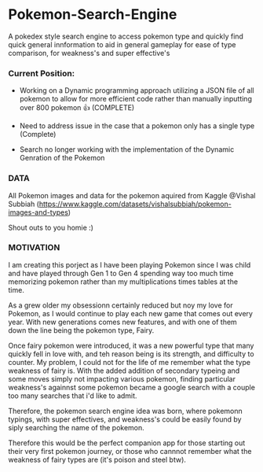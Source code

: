 # Pokemon-Search-Engine
 A pokedex style search engine to access pokemon type and quickly find quick general innformation to aid in general gameplay for ease of type comparison, for weakness's and super effective's

### Current Position:
- Working on a Dynamic programming approach utilizing a JSON file of all pokemon to allow for more efficient code rather than manually inputting over 800 pokemon 👍 (COMPLETE)

- Need to address issue in the case that a pokemon only has a single type (Complete)

- Search no longer working with the implementation of the Dynamic Genration of the Pokemon


### DATA
All Pokemon images and data for the pokemon aquired from Kaggle @Vishal Subbiah (https://www.kaggle.com/datasets/vishalsubbiah/pokemon-images-and-types)

Shout outs to you homie :) 

### MOTIVATION
I am creating this porject as I have been playing Pokemon since I was  child and have played through Gen 1 to Gen 4 spending way too much time memorizing pokemon rather than my multiplications times tables at the time.

As a grew older my obsessionn certainly reduced but noy my love for Pokemon, as I would continue to play each new game that comes out every year. With new generations comes new features, and with one of them down the line being the pokemon type, Fairy.

Once fairy pokemon were introduced, it was a new powerful type that many quickly fell in love with, and teh reason being is its strength, and difficulty to counter. My problem, I could not for the life of me remember what the type weakness of fairy is. With the added addition of secondary typeing and some moves simply not impacting various pokemon, finding particular weakness's againnst some pokemon became a google search with a couple too many searches that i'd like to admit. 

Therefore, the pokemon search engine idea was born, where pokemonn typings, with super effectives, and weakness's could be easily found by siply searching the name of the pokemon.

Therefore this would be the perfect companion app for those starting out their very first pokemon journey, or those who cannnot remember what the weakness of fairy types are (it's poison and steel btw). 

    


